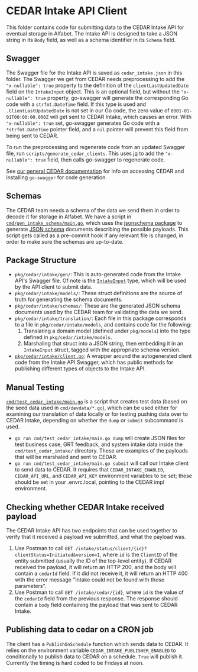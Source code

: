 # CEDAR Intake API Client

This folder contains code for submitting data to the CEDAR Intake API for eventual storage in Alfabet. 
The Intake API is designed to take a JSON string in its `Body` field, as well as a schema identifier in its `Schema` field.

## Swagger

The Swagger file for the Intake API is saved as `cedar_intake.json` in this folder. The Swagger we get from CEDAR needs preprocessing to add the `"x-nullable": true` property to the definition of the `clientLastUpdatedDate` field on the `IntakeInput` object. This is an optional field, but without the `"x-nullable": true` property, go-swagger will generate the corresponding Go code with a `strfmt.DateTime` field. If this type is used and `.ClientLastUpdatedDate` is not set in our Go code, the zero value of `0001-01-01T00:00:00.000Z` will get sent to CEDAR Intake, which causes an error. With `"x-nullable": true` set, go-swagger generates Go code with a `*strfmt.DateTime` pointer field, and a `nil` pointer will prevent this field from being sent to CEDAR.

To run the preprocessing and regenerate code from an updated Swagger file, run `scripts/generate_cedar_clients`. This uses [jq](https://stedolan.github.io/jq/) to add the `"x-nullable": true` field, then calls go-swagger to regenerate code.

See [our general CEDAR documentation](/docs/cedar.md) for info on accessing CEDAR and installing `go-swagger` for code generation.

## Schemas

The CEDAR team needs a schema of the data we send them in order to decode it for storage in Alfabet. We have a script in [`cmd/gen_intake_schema/main.go`](/cmd/gen_intake_schema/main.go), which uses the [jsonschema package](https://pkg.go.dev/github.com/alecthomas/jsonschema) to generate [JSON schema](https://json-schema.org/) documents describing the possible payloads. This script gets called as a pre-commit hook if any relevant file is changed, in order to make sure the schemas are up-to-date.

## Package Structure

- `pkg/cedar/intake/gen/`: This is auto-generated code from the Intake API's Swagger file. Of note is the [`IntakeInput`](gen/models/intake_input.go) type, which will be used by the API client to submit data.
- `pkg/cedar/intake/models/`: These struct definitions are the source of truth for generating the schema documents.
- `pkg/cedar/intake/schemas/`: These are the generated JSON schema documents used by the CEDAR team for validating the data we send.
- `pkg/cedar/intake/translation/`: Each file in this package corresponds to a file in `pkg/cedar/intake/models`, and contains code for the following:
    1. Translating a domain model (defined under `pkg/models`) into the type defined in `pkg/cedar/intake/models`.
    1. Marshaling that struct into a JSON string, then embedding it in an `IntakeInput` struct, tagged with the appropriate schema version.
- [`pkg/cedar/intake/client.go`](client.go): A wrapper around the autogenerated client code from the Intake API Swagger, which has public methods for publishing different types of objects to the Intake API.

## Manual Testing

[`cmd/test_cedar_intake/main.go`](/cmd/test_cedar_intake/main.go) is a script that creates test data (based on the seed data used in `cmd/devdata/*.go`), which can be used either for examining our translation of data locally or for testing pushing data over to CEDAR Intake, depending on whether the `dump` or `submit` subcommand is used.

- `go run cmd/test_cedar_intake/main.go dump` will create JSON files for test business case, GRT feedback, and system intake data inside the `cmd/test_cedar_intake/` directory. These are examples of the payloads that will be marshaled and sent to CEDAR.
- `go run cmd/test_cedar_intake/main.go submit` will call our Intake client to send data to CEDAR. It requires that `CEDAR_INTAKE_ENABLED`, `CEDAR_API_URL`, and `CEDAR_API_KEY` environment variables to be set; these should be set in your .envrc.local, pointing to the CEDAR impl environment.

## Checking whether CEDAR Intake received payload

The CEDAR Intake API has two endpoints that can be used together to verify that it received a payload we submitted, and what the payload was.

1. Use Postman to call `GET /intake/status/client/{id}?clientStatus=Initiated&version=1`, where `id` is the `ClientID` of the entity submitted (usually the ID of the top-level entity). If CEDAR received the payload, it will return an HTTP 200, and the body will contain a `cedarId` field. If it did not receive it, it will return an HTTP 400 with the error message "Intake could not be found with those parameters".
1. Use Postman to call `GET /intake/cedar/{id}`, where `id` is the value of the `cedarId` field from the previous response. The response should contain a `body` field containing the payload that was sent to CEDAR Intake.

## Publishing data to cedar on a CRON job

The client has a `PublishOnSchedule` function which sends data to CEDAR. It relies on the environment variable `CEDAR_INTAKE_PUBLISHER_ENABLED` to conditionally to publish data to CEDAR on a schedule. `True` will publish it. Currently the timing is hard coded to be Fridays at noon.
 
